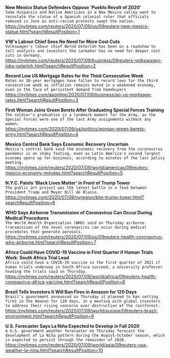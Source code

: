 **New Mexico Statue Defenders Oppose 'Pueblo Revolt of 2020'**\
`Some Hispanics and Native Americans in a New Mexico valley want to reinstate the statue of a Spanish colonial ruler that officials removed in June as anti-racism protests swept the nation.`\
https://nytimes.com/reuters/2020/07/09/us/09reuters-new-mexico-statue.html?searchResultPosition=1

**VW's Labour Chief Sees No Need for More Cost Cuts**\
`Volkswagen's labour chief Bernd Osterloh has been on a roadshow to tell analysts and investors the carmaker has no need for deeper cost cuts in Germany.`\
https://nytimes.com/reuters/2020/07/09/business/09reuters-volkswagen-jobs-osterloh.html?searchResultPosition=2

**Record Low US Mortgage Rates for the Third Consecutive Week**\
`Rates on 30-year mortgages have fallen to record lows for the third consecutive week as inflation remains muted in a weakened economy, even in the face of persistent demand from homebuyers`\
https://nytimes.com/aponline/2020/07/09/business/ap-us-mortgage-rates.html?searchResultPosition=3

**First Woman Joins Green Berets After Graduating Special Forces Training**\
`The soldier’s graduation is a landmark moment for the Army, as the Special Forces were one of the last Army assignments without any women.`\
https://nytimes.com/2020/07/09/us/politics/woman-green-berets-army.html?searchResultPosition=4

**Mexico Central Bank Says Economic Recovery Uncertain**\
`Mexico's central bank said the economic recovery from the coronavirus pandemic is on shaky footing, even as Latin America's second largest economy opens up for business, according to minutes of the last policy meeting.`\
https://nytimes.com/reuters/2020/07/09/world/americas/09reuters-mexico-economy-minutes.html?searchResultPosition=5

**N.Y.C. Paints ‘Black Lives Matter’ in Front of Trump Tower**\
`The public art project was the latest battle in a feud between President Trump and Mayor Bill de Blasio.`\
https://nytimes.com/2020/07/09/nyregion/blm-trump-tower.html?searchResultPosition=6

**WHO Says Airborne Transmission of Coronavirus Can Occur During Medical Procedures**\
`The World Health Organization (WHO) said on Thursday airborne transmission of the novel coronavirus can occur during medical procedures that generate aerosols.`\
https://nytimes.com/reuters/2020/07/09/us/09reuters-health-coronavirus-who-airborne.html?searchResultPosition=7

**Africa Could Have COVID-19 Vaccine in First Quarter if Human Trials Work: South Africa Trial Lead**\
`Africa could have a COVID-19 vaccine in the first quarter of 2021 if human trials underway in South Africa succeed, a university professor heading the trials said on Thursday.`\
https://nytimes.com/reuters/2020/07/09/world/africa/09reuters-health-coronavirus-africa-vaccine.html?searchResultPosition=8

**Brazil Tells Investors It Will Ban Fires in Amazon for 120 Days**\
`Brazil's government announced on Thursday it planned to ban setting fires in the Amazon for 120 days, in a meeting with global investors to address their rising concerns over destruction of the rainforest.`\
https://nytimes.com/reuters/2020/07/09/world/europe/09reuters-brazil-environment.html?searchResultPosition=9

**U.S. Forecaster Says La Niña Expected to Develop in Fall 2020**\
`A U.S. government weather forecaster on Thursday forecast the development of La Niña pattern during the August-October season, which is expected to persist through the remainder of 2020.`\
https://nytimes.com/reuters/2020/07/09/world/asia/09reuters-usa-weather-la-nina.html?searchResultPosition=10

